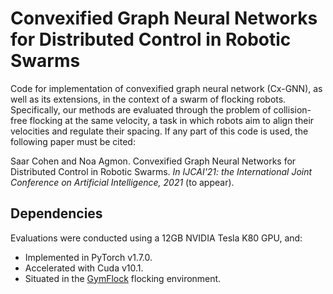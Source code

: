 # Convexified Graph Neural Networks for Distributed Control in Robotic Swarms
Code for implementation of convexified graph neural network (Cx-GNN), as well as its extensions, in the context of a swarm of flocking robots. Specifically, our methods are evaluated through the problem of collision-free flocking at the same velocity, a task in which robots aim to align their velocities and regulate their spacing. 
If any part of this code is used, the following paper must be cited: 

Saar Cohen and Noa Agmon. Convexified Graph Neural Networks for Distributed Control in Robotic Swarms. <em>In IJCAI'21: the International Joint Conference on Artificial Intelligence, 2021</em> (to appear).

## Dependencies
Evaluations were conducted using a 12GB NVIDIA Tesla K80 GPU, and:
- Implemented in PyTorch v1.7.0.
- Accelerated with Cuda v10.1.
- Situated in the [GymFlock](https://github.com/katetolstaya/gym-flock) flocking environment.
